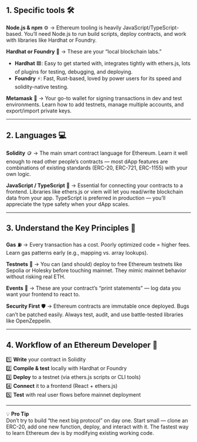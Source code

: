 ## 1. Specific tools 🛠️

**Node.js & npm** ⚙️ → Ethereum tooling is heavily JavaScript/TypeScript-based. You’ll need Node.js to run build scripts, deploy contracts, and work with libraries like Hardhat or Foundry.

**Hardhat or Foundry** 🧪 → These are your “local blockchain labs.”

- **Hardhat** 🟦: Easy to get started with, integrates tightly with ethers.js, lots of plugins for testing, debugging, and deploying.
- **Foundry** ⚡: Fast, Rust-based, loved by power users for its speed and solidity-native testing.

**Metamask** 🦊 → Your go-to wallet for signing transactions in dev and test environments. Learn how to add testnets, manage multiple accounts, and export/import private keys.

---

## 2. Languages 💻

**Solidity** 🪙 → The main smart contract language for Ethereum. Learn it well enough to read other people’s contracts — most dApp features are combinations of existing standards (ERC-20, ERC-721, ERC-1155) with your own logic.

**JavaScript / TypeScript** 📜 → Essential for connecting your contracts to a frontend. Libraries like ethers.js or viem will let you read/write blockchain data from your app. TypeScript is preferred in production — you’ll appreciate the type safety when your dApp scales.

---

## 3. Understand the Key Principles 🔑

**Gas** ⛽ → Every transaction has a cost. Poorly optimized code = higher fees. Learn gas patterns early (e.g., mapping vs. array lookups).

**Testnets** 🧪 → You can (and should) deploy to free Ethereum testnets like Sepolia or Holesky before touching mainnet. They mimic mainnet behavior without risking real ETH.

**Events** 📢 → These are your contract’s “print statements” — log data you want your frontend to react to.

**Security First** 🛡️ → Ethereum contracts are immutable once deployed. Bugs can’t be patched easily. Always test, audit, and use battle-tested libraries like OpenZeppelin.

---

## 4. Workflow of an Ethereum Developer 🔄

1️⃣ **Write** your contract in Solidity  
2️⃣ **Compile & test** locally with Hardhat or Foundry  
3️⃣ **Deploy** to a testnet (via ethers.js scripts or CLI tools)  
4️⃣ **Connect** it to a frontend (React + ethers.js)  
5️⃣ **Test** with real user flows before mainnet deployment  

---

💡 **Pro Tip**  
Don’t try to build “the next big protocol” on day one. Start small — clone an ERC-20, add one new function, deploy, and interact with it. The fastest way to learn Ethereum dev is by modifying existing working code.
